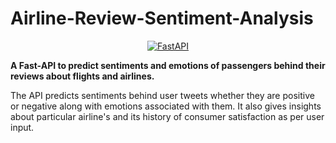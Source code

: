 # Airline-Review-Sentiment-Analysis
<p align="center">
  <a href="https://fastapi.tiangolo.com"><img src="https://fastapi.tiangolo.com/img/logo-margin/logo-teal.png" alt="FastAPI"></a>
</p>

**A Fast-API to predict sentiments and emotions of passengers behind their reviews about flights and airlines.**

The API predicts sentiments behind user tweets whether they are positive or negative along with emotions associated with them. It also gives insights about particular airline's and its history of consumer satisfaction as per user input.


